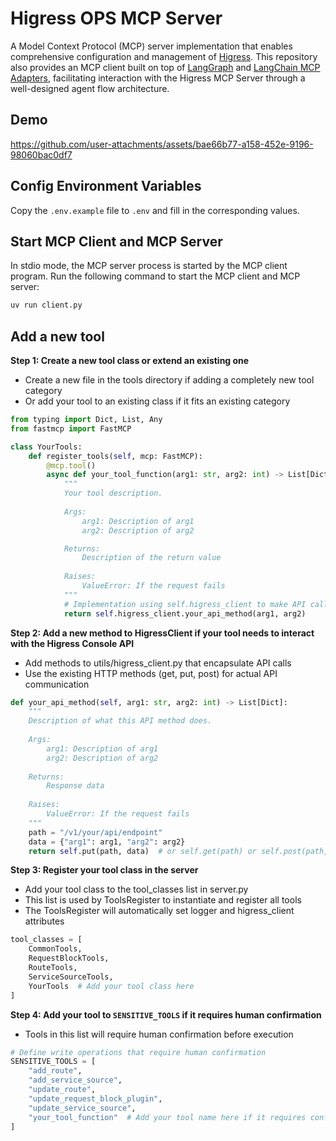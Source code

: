 # Higress OPS MCP Server

A Model Context Protocol (MCP) server implementation that enables comprehensive configuration and management of [Higress](https://higress.cn/). This repository also provides an MCP client built on top of [LangGraph](https://www.langchain.com/langgraph) and [LangChain MCP Adapters](https://github.com/langchain-ai/langchain-mcp-adapters), facilitating interaction with the Higress MCP Server through a well-designed agent flow architecture.

## Demo

https://github.com/user-attachments/assets/bae66b77-a158-452e-9196-98060bac0df7

## Config Environment Variables

Copy the `.env.example` file to `.env` and fill in the corresponding values.

## Start MCP Client and MCP Server

In stdio mode, the MCP server process is started by the MCP client program. Run the following command to start the MCP client and MCP server:

```python
uv run client.py
```

## Add a new tool

**Step 1: Create a new tool class or extend an existing one**

- Create a new file in the tools directory if adding a completely new tool category
- Or add your tool to an existing class if it fits an existing category

```python
from typing import Dict, List, Any
from fastmcp import FastMCP

class YourTools:
    def register_tools(self, mcp: FastMCP):
        @mcp.tool()
        async def your_tool_function(arg1: str, arg2: int) -> List[Dict]:
            """
            Your tool description.
            
            Args:
                arg1: Description of arg1
                arg2: Description of arg2

            Returns:
                Description of the return value
            
            Raises:
                ValueError: If the request fails
            """
            # Implementation using self.higress_client to make API calls
            return self.higress_client.your_api_method(arg1, arg2)
```


**Step 2: Add a new method to HigressClient if your tool needs to interact with the Higress Console API**

- Add methods to utils/higress_client.py that encapsulate API calls
- Use the existing HTTP methods (get, put, post) for actual API communication


```python
def your_api_method(self, arg1: str, arg2: int) -> List[Dict]:
    """
    Description of what this API method does.
    
    Args:
        arg1: Description of arg1
        arg2: Description of arg2
        
    Returns:
        Response data
        
    Raises:
        ValueError: If the request fails
    """
    path = "/v1/your/api/endpoint"
    data = {"arg1": arg1, "arg2": arg2}
    return self.put(path, data)  # or self.get(path) or self.post(path, data)
```

**Step 3: Register your tool class in the server**

- Add your tool class to the tool_classes list in server.py
- This list is used by ToolsRegister to instantiate and register all tools
- The ToolsRegister will automatically set logger and higress_client attributes

```python
tool_classes = [
    CommonTools,
    RequestBlockTools,
    RouteTools,
    ServiceSourceTools,
    YourTools  # Add your tool class here
]
```

**Step 4: Add your tool to `SENSITIVE_TOOLS` if it requires human confirmation**

- Tools in this list will require human confirmation before execution

```python
# Define write operations that require human confirmation
SENSITIVE_TOOLS = [
    "add_route", 
    "add_service_source",
    "update_route",
    "update_request_block_plugin", 
    "update_service_source",
    "your_tool_function"  # Add your tool name here if it requires confirmation
]
```

